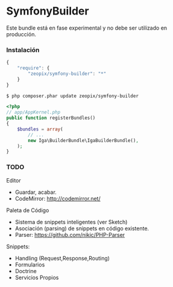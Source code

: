 SymfonyBuilder
==============
Este bundle está en fase experimental y no debe ser utilizado en producción.

### Instalación

```js
{
    "require": {
        "zeopix/symfony-builder": "*"
    }
}
```

``` bash
$ php composer.phar update zeopix/symfony-builder
```

``` php
<?php
// app/AppKernel.php
public function registerBundles()
{
    $bundles = array(
        // ...
        new Iga\BuilderBundle\IgaBuilderBundle(),
    );
}
```


### TODO
Editor
- Guardar, acabar.
- CodeMirror: http://codemirror.net/

Paleta de Código
- Sistema de snippets inteligentes (ver Sketch)
- Asociación (parsing) de snippets en código existente.
- Parser: https://github.com/nikic/PHP-Parser 

Snippets:
- Handling (Request,Response,Routing)
- Formularios
- Doctrine
- Servicios Propios
